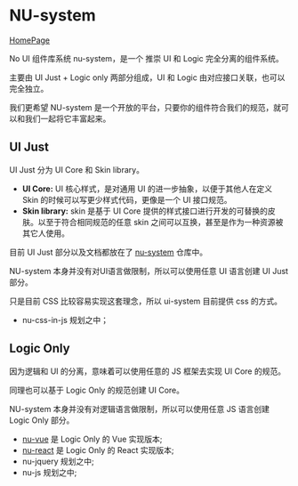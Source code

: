 # NU-system

[HomePage](https://nu-system.github.io/)

No UI 组件库系统 nu-system，是一个 推崇 UI 和 Logic 完全分离的组件系统。

主要由 UI Just + Logic only 两部分组成，UI 和 Logic 由对应接口关联，也可以完全独立。

我们更希望 NU-system 是一个开放的平台，只要你的组件符合我们的规范，就可以和我们一起将它丰富起来。

## UI Just

UI Just 分为 UI Core 和 Skin library。

- **UI Core:** UI 核心样式，是对通用 UI 的进一步抽象，以便于其他人在定义 Skin 的时候可以写更少样式代码，更像是一个 UI 接口规范。
- **Skin library:** skin 是基于 UI Core 提供的样式接口进行开发的可替换的皮肤。以至于符合相同规范的任意 skin 之间可以互换，甚至是作为一种资源被其它人使用。

目前 UI Just 部分以及文档都放在了 [nu-system](https://github.com/yued-fe/nu-system) 仓库中。

NU-system 本身并没有对UI语言做限制，所以可以使用任意 UI 语言创建 UI Just 部分。

只是目前 CSS 比较容易实现这套理念，所以 ui-system 目前提供 css 的方式。

- nu-css-in-js 规划之中；
   
## Logic Only
  
因为逻辑和 UI 的分离，意味着可以使用任意的 JS 框架去实现 UI Core 的规范。

同理也可以基于 Logic Only 的规范创建 UI Core。

NU-system 本身并没有对逻辑语言做限制，所以可以使用任意 JS 语言创建 Logic Only 部分。

- [nu-vue](https://yued-fe.github.io/nu-vue/) 是 Logic Only 的 Vue 实现版本;
- [nu-react](https://yued-fe.github.io/nu-react/) 是 Logic Only 的 React 实现版本;
- nu-jquery 规划之中;
- nu-js 规划之中;
